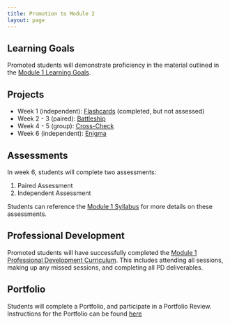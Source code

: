 ```yaml
---
title: Promotion to Module 2
layout: page
---
```


## Learning Goals

Promoted students will demonstrate proficiency in the material outlined in the [Module 1 Learning Goals](./learning_goals).

## Projects

* Week 1 (independent): [Flashcards](./projects/flashcards) (completed, but not assessed)
* Week 2 - 3 (paired): [Battleship](./projects/battleship)
* Week 4 - 5 (group): [Cross-Check](./projects/cross_check)
* Week 6 (independent): [Enigma](./projects/enigma)

## Assessments

In week 6, students will complete two assessments:

1. Paired Assessment
1. Independent Assessment

Students can reference the [Module 1 Syllabus](./syllabus) for more details on these assessments.

## Professional Development

Promoted students will have successfully completed the [Module 1 Professional Development Curriculum](https://github.com/turingschool/career-development-curriculum/tree/master/module_one). This includes attending all sessions, making up any missed sessions, and completing all PD deliverables.

## Portfolio

Students will complete a Portfolio, and participate in a Portfolio Review. Instructions for the Portfolio can be found [here](./portfolios)
